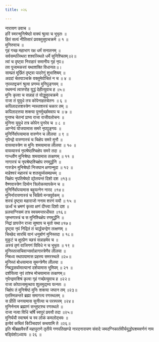 ```yaml
---
title: ०२६

---
```

नारायण उवाच ॥  
हरिं स्मरन्मुनिश्रेष्ठो वाक्यं श्रुत्वा च भूभृतः ॥  
हितं सत्यं नीतिसारं प्रवक्तुसुपचक्रमे ॥ १ ॥  
मुनिरुवाच ॥  
गृहं गच्छ महाभाग रक्ष धर्मं सनातनम् ॥  
सर्वसम्पत्स्थिरा शश्वत्स्थिते धर्मे सुनिश्चितम्॥२॥  
त्वां च दृष्ट्वा निराहारं समानीय गृहं नृप॥  
तव पूजामकरवं यथाशक्ति विधानतः॥।  
साम्प्रतं मूर्छितं दृष्ट्वा पादरेणुं शुभाशिषम् ॥  
अददां चेतयाञ्चक्रे वक्तुमेवोचितं न च ॥ ४ ॥  
नृपस्तद्वचनं श्रुत्वा प्रणम्य मुनिपुङ्गवम् ॥  
रथमन्यं त्वारुरोह युद्धं देहीत्युवाच ह ॥५॥  
मुनिः कृत्वा च सन्नाहं तं योद्धुमुपचक्रमे ॥  
राजा तं युयुधे तत्र कोपेनाहतचेतनः ॥ ६ ॥  
कपिलादत्तशस्त्रेण न्यस्तशस्त्रं चकार तम् ॥  
कपिलादत्तया शक्त्या पुनर्मूर्च्छामवाप च ॥ ७ ॥  
पुनश्च चेतनां प्राप्य राजा राजीवलोचनः ॥  
मुनिना युयुधे तत्र कोपेन पुनरेव च ॥ ८ ॥  
आग्नेयं योजयामास समरे नृपपुङ्गवः ॥  
मुनिर्निर्वापयामास वारुणेन च लीलया ॥ ९ ॥  
नृपेन्द्रो वारुणास्त्रं च चिक्षेप समरे मुनौ ॥  
वायव्यास्त्रेण स मुनिः शमयामास लीलया ॥ १० ॥  
वायव्यास्त्रं नृपश्रेष्ठश्चिक्षेप समरे तदा ॥  
गान्धर्वेण मुनिश्रेष्ठः शमयामास तत्क्षणम् ॥ ११ ॥  
नागास्त्रं च नृपश्रेष्ठश्चिक्षेप रणमूर्द्धनि ॥  
गारुडेन मुनिश्रेष्ठो निजघान क्षणान्मुदा ॥ १२ ॥  
माहेश्वरं महास्त्रं च शतसूर्य्यसमप्रभम् ॥  
चिक्षेप नृपतिश्रेष्ठो द्योतयन्तं दिशो दश ॥१३॥  
वैष्णवास्त्रेण दिव्येन त्रिलोकव्यापकेन च ॥  
मुनिर्निर्वापयामास बहुयत्नेन नारद ॥१४॥  
मुनिर्नारायणास्त्रं च चिक्षिपे मन्त्रपूर्वकम् ॥  
शस्त्रं दृष्ट्वा महाराजो ननाम शरणं ययौ ॥ १५ ॥  
ऊर्ध्वं च भ्रमणं कृत्वा क्षणं दीप्त्वा दिशो दश ॥  
प्रलयाग्निसमं तत्र स्वयमन्तरधीयत ॥१६॥  
जृम्भणास्त्रं च स मुनिश्चिक्षेप रणमूर्द्धनि ॥  
निद्रां प्रापत्तेन राजा सुष्वाप च मृतो यथा॥१७॥  
दृष्ट्वा नृपं निद्रितं तं चार्द्धचन्द्रेण तत्क्षणम् ॥  
चिच्छेद सारथिं यानं धनुर्बाणं मुनिस्तदा ॥ १८॥  
मुकुटं च क्षुरप्रेण च्छत्रं सन्नाहमेव च ॥  
अस्त्रं तृणं वाजिगणं विविधे न च भूभृतः ॥ १९ ॥  
मुनिस्तत्सचिवान्सर्वान्नागास्त्रेणैव लीलया ॥  
निबध्य स्थापयामास प्रहस्य समरस्थले ॥२०॥  
मुनिस्तं बोधयामास सुमन्त्रेणैव लीलया ॥  
निबद्धसर्वामात्यानां दर्शयामास भूमिपम् ॥ २१ ॥  
दर्शयित्वा नृपं तांश्च मोचयामास तत्क्षणम्॥  
नृपेन्द्रमाशिषं कृत्वा गृहं गच्छेत्युवाच ह ॥२२॥  
राजा कोपात्समुत्थाय शूलमुद्यम्य यत्नतः ॥  
चिक्षेप तं मुनिश्रेष्ठं मुनिः शक्त्या जघान तम् ॥२३॥  
एतस्मिन्नन्तरे ब्रह्मा समागत्य रणस्थलम् ॥  
स प्रीतिं जनयामास सुनीत्या च परस्परम् ॥२४॥  
मुनिर्ननाम ब्रह्माणं सन्तुष्टश्च रणस्थले ॥  
राजा नत्वा विधिं चर्षिं स्वपुरं प्रययौ तदा ॥२५॥  
मुनिर्ययौ स्वाश्रमं च स्व लोकं कमलोद्भवः ॥  
इत्येवं कथितं किञ्चिदपरं कथयामि ते ॥२६॥  
इति श्रीब्रह्मवैवर्त्ते महापुराणे तृतीये गणपतिखण्डे नारदनारायण संवादे जमदग्निकार्तवीर्ययुद्धोपशमवर्णनं नाम षड्विंशोऽध्यायः ॥ २६ ॥